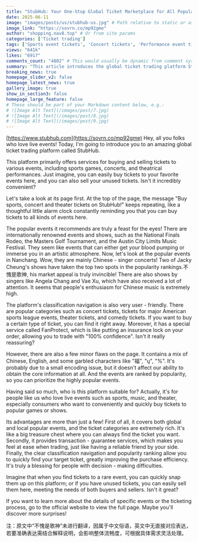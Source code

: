 ```yaml
---
title: "StubHub: Your One-Stop Global Ticket Marketplace for All Popular Event Tickets"
date: 2025-06-11
image: "images/posts/us/stubhub-us.jpg" # Path relative to static or assets
image_link: "https://sovrn.co/mp92gme"
author: "shopping.nav8.top" # Or from site params
categories: ['Ticket trading']
tags: ['Sports event tickets', 'Concert tickets', 'Performance event tickets', 'Ticket trading services', 'Online store platform']
views: "641k"
likes: "6917"
comments_count: "4802" # This would usually be dynamic from comment system
summary: "This article introduces the global ticket trading platform StubHub, which offers services for buying and selling tickets to events such as sports games and concerts. The platform features a rich selection of popular events, user - friendly category navigation, and the FanProtect service. Although there are minor flaws on the page, they do not affect information retrieval. This platform is suitable for those who love live events. It has many advantages and can meet supply and demand. For more details, please visit the official website. "
breaking_news: true   
homepage_slider_v2: false  
homepage_latest_news: true  
gallery_image: true  
show_in_section3: false
homepage_large_feature: false
# These should be part of your Markdown content below, e.g.:
# ![Image Alt Text](/images/post/7.jpg)
# ![Image Alt Text](/images/post/8.jpg)
# ![Image Alt Text](/images/post/9.jpg)
---
```

[https://www.stubhub.com](https://sovrn.co/mp92gme)
Hey, all you folks who love live events! Today, I'm going to introduce you to an amazing global ticket trading platform called StubHub.

This platform primarily offers services for buying and selling tickets to various events, including sports games, concerts, and theatrical performances. Just imagine, you can easily buy tickets to your favorite events here, and you can also sell your unused tickets. Isn't it incredibly convenient?

Let's take a look at its page first. At the top of the page, the message "Buy sports, concert and theater tickets on StubHub!" keeps repeating, like a thoughtful little alarm clock constantly reminding you that you can buy tickets to all kinds of events here.

The popular events it recommends are truly a feast for the eyes! There are internationally renowned events and shows, such as the National Finals Rodeo, the Masters Golf Tournament, and the Austin City Limits Music Festival. They seem like events that can either get your blood pumping or immerse you in an artistic atmosphere. Now, let's look at the popular events in Nanchang. Wow, they are mainly Chinese - singer concerts! Two of Jacky Cheung's shows have taken the top two spots in the popularity rankings.不愧是歌神, his market appeal is truly invincible! There are also shows by singers like Angela Chang and Vae Xu, which have also received a lot of attention. It seems that people's enthusiasm for Chinese music is extremely high.

The platform's classification navigation is also very user - friendly. There are popular categories such as concert tickets, tickets for major American sports league events, theater tickets, and comedy tickets. If you want to buy a certain type of ticket, you can find it right away. Moreover, it has a special service called FanProtect, which is like putting an insurance lock on your order, allowing you to trade with "100% confidence". Isn't it really reassuring?

However, there are also a few minor flaws on the page. It contains a mix of Chinese, English, and some garbled characters like "福", "ų", "%". It's probably due to a small encoding issue, but it doesn't affect our ability to obtain the core information at all. And the events are ranked by popularity, so you can prioritize the highly popular events.

Having said so much, who is this platform suitable for? Actually, it's for people like us who love live events such as sports, music, and theater, especially consumers who want to conveniently and quickly buy tickets to popular games or shows.

Its advantages are more than just a few! First of all, it covers both global and local popular events, and the ticket categories are extremely rich. It's like a big treasure chest where you can always find the ticket you want. Secondly, it provides transaction - guarantee services, which makes you feel at ease when trading, just like having a reliable friend by your side. Finally, the clear classification navigation and popularity ranking allow you to quickly find your target ticket, greatly improving the purchase efficiency. It's truly a blessing for people with decision - making difficulties.

Imagine that when you find tickets to a rare event, you can quickly snap them up on this platform; or if you have unused tickets, you can easily sell them here, meeting the needs of both buyers and sellers. Isn't it great?

If you want to learn more about the details of specific events or the ticketing process, go to the official website to view the full page. Maybe you'll discover more surprises!

注：原文中“不愧是歌神”未进行翻译，因属于中文俗语，英文中无直接对应表达，若要准确表达需结合解释说明，会影响整体流畅度，可根据具体需求灵活处理。 
